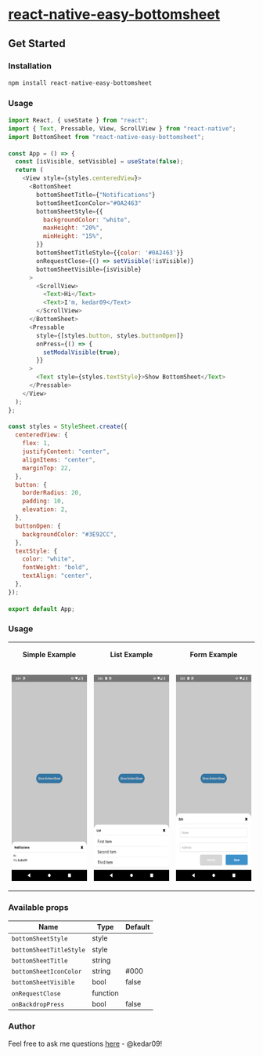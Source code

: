 #  [react-native-easy-bottomsheet](https://www.npmjs.com/package/react-native-easy-bottomsheet)

## Get Started 

### Installation 
```js
npm install react-native-easy-bottomsheet
```

### Usage
```js
import React, { useState } from "react";
import { Text, Pressable, View, ScrollView } from "react-native";
import BottomSheet from "react-native-easy-bottomsheet";

const App = () => {
  const [isVisible, setVisible] = useState(false);
  return (
    <View style={styles.centeredView}>
      <BottomSheet
        bottomSheetTitle={"Notifications"}
        bottomSheetIconColor="#0A2463"
        bottomSheetStyle={{
          backgroundColor: "white",
          maxHeight: "20%",
          minHeight: "15%",
        }}
        bottomSheetTitleStyle={{color: '#0A2463'}}
        onRequestClose={() => setVisible(!isVisible)}
        bottomSheetVisible={isVisible}
      >
        <ScrollView>
          <Text>Hi</Text>
          <Text>I'm, kedar09</Text>
        </ScrollView>
      </BottomSheet>
      <Pressable
        style={[styles.button, styles.buttonOpen]}
        onPress={() => {
          setModalVisible(true);
        }}
      >
        <Text style={styles.textStyle}>Show BottomSheet</Text>
      </Pressable>
    </View>
  );
};

const styles = StyleSheet.create({
  centeredView: {
    flex: 1,
    justifyContent: "center",
    alignItems: "center",
    marginTop: 22,
  },
  button: {
    borderRadius: 20,
    padding: 10,
    elevation: 2,
  },
  buttonOpen: {
    backgroundColor: "#3E92CC",
  },
  textStyle: {
    color: "white",
    fontWeight: "bold",
    textAlign: "center",
  },
});

export default App;
```

### Usage
<table>
  <tr>
    <td>
      <p align="center">
        <strong>Simple Example</strong>
      </p>
    </td>
    <td>
      <p align="center">
        <strong>List Example</strong>
      </p>
    </td>
    <td>
      <p align="center">
        <strong>Form Example</strong>
      </p>
    </td>
  </tr>
  <tr>
    <td>
      <p align="center">
        <img src="https://github.com/kedar09/react-native-easy-bottomsheet/blob/main/screenshots/SimpleExample.png" width="220" height="420"/>
      </p>
    </td>
    <td>
      <p align="center">
        <img src="https://github.com/kedar09/react-native-easy-bottomsheet/blob/main/screenshots/ListExample.png" width="220" height="420"/>
      </p>
    </td>
    <td>
      <p align="center">
        <img src="https://github.com/kedar09/react-native-easy-bottomsheet/blob/main/screenshots/FormExample.png" width="220" height="420"/>
      </p>
     </td>
    </tr>
</table>

### Available props

| Name                      | Type      | Default      |
|---------------------------|-----------| ------------ |
| `bottomSheetStyle`        | style     |              |
| `bottomSheetTitleStyle`   | style     |              |
| `bottomSheetTitle`        | string    |              |
| `bottomSheetIconColor`    | string    | #000         |
| `bottomSheetVisible`      | bool      | false        |
| `onRequestClose`          | function  |              |
| `onBackdropPress   `      | bool      | false        |



### Author
Feel free to ask me questions [here](https://github.com/kedar09/react-native-easy-bottomsheet/issues) - @kedar09!

